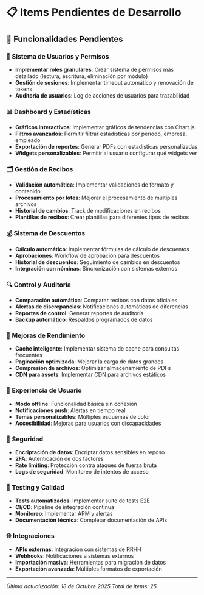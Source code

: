 # 📋 Items Pendientes de Desarrollo

## 🎯 Funcionalidades Pendientes

### 🔧 Sistema de Usuarios y Permisos
- **Implementar roles granulares**: Crear sistema de permisos más detallado (lectura, escritura, eliminación por módulo)
- **Gestión de sesiones**: Implementar timeout automático y renovación de tokens
- **Auditoría de usuarios**: Log de acciones de usuarios para trazabilidad

### 📊 Dashboard y Estadísticas
- **Gráficos interactivos**: Implementar gráficos de tendencias con Chart.js
- **Filtros avanzados**: Permitir filtrar estadísticas por período, empresa, empleado
- **Exportación de reportes**: Generar PDFs con estadísticas personalizadas
- **Widgets personalizables**: Permitir al usuario configurar qué widgets ver

### 🗂️ Gestión de Recibos
- **Validación automática**: Implementar validaciones de formato y contenido
- **Procesamiento por lotes**: Mejorar el procesamiento de múltiples archivos
- **Historial de cambios**: Track de modificaciones en recibos
- **Plantillas de recibos**: Crear plantillas para diferentes tipos de recibos

### 💰 Sistema de Descuentos
- **Cálculo automático**: Implementar fórmulas de cálculo de descuentos
- **Aprobaciones**: Workflow de aprobación para descuentos
- **Historial de descuentos**: Seguimiento de cambios en descuentos
- **Integración con nóminas**: Sincronización con sistemas externos

### 🔍 Control y Auditoría
- **Comparación automática**: Comparar recibos con datos oficiales
- **Alertas de discrepancias**: Notificaciones automáticas de diferencias
- **Reportes de control**: Generar reportes de auditoría
- **Backup automático**: Respaldos programados de datos

### 🚀 Mejoras de Rendimiento
- **Cache inteligente**: Implementar sistema de cache para consultas frecuentes
- **Paginación optimizada**: Mejorar la carga de datos grandes
- **Compresión de archivos**: Optimizar almacenamiento de PDFs
- **CDN para assets**: Implementar CDN para archivos estáticos

### 📱 Experiencia de Usuario
- **Modo offline**: Funcionalidad básica sin conexión
- **Notificaciones push**: Alertas en tiempo real
- **Temas personalizables**: Múltiples esquemas de color
- **Accesibilidad**: Mejoras para usuarios con discapacidades

### 🔐 Seguridad
- **Encriptación de datos**: Encriptar datos sensibles en reposo
- **2FA**: Autenticación de dos factores
- **Rate limiting**: Protección contra ataques de fuerza bruta
- **Logs de seguridad**: Monitoreo de intentos de acceso

### 🧪 Testing y Calidad
- **Tests automatizados**: Implementar suite de tests E2E
- **CI/CD**: Pipeline de integración continua
- **Monitoreo**: Implementar APM y alertas
- **Documentación técnica**: Completar documentación de APIs

### 🌐 Integraciones
- **APIs externas**: Integración con sistemas de RRHH
- **Webhooks**: Notificaciones a sistemas externos
- **Importación masiva**: Herramientas para migración de datos
- **Exportación avanzada**: Múltiples formatos de exportación

---

*Última actualización: 18 de Octubre 2025*
*Total de items: 25*
